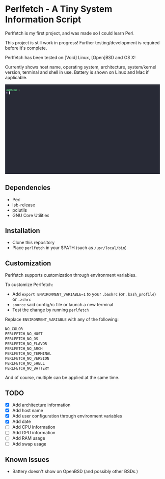 # Perlfetch - A Tiny System Information Script
Perlfetch is my first project, and was made so I could learn Perl.

This project is still work in progress! Further testing/development is required before it's complete.

Perlfetch has been tested on \[Void\] Linux, \[Open\]BSD and OS X!

Currently shows host name, operating system, architecture, system/kernel version, terminal and shell in use. Battery is shown on Linux and Mac if applicable.

![demo](perlfetch_demo.gif)

## Dependencies
- Perl
- lsb-release
- pciutils
- GNU Core Utilities

## Installation
- Clone this repository
- Place `perlfetch` in your $PATH (such as `/usr/local/bin`)

## Customization
Perlfetch supports customization through environment variables.

To customize Perlfetch:

- Add `export ENVIRONMENT_VARIABLE=1` to your `.bashrc` (or `.bash_profile`) or `.zshrc`
- `source` said config/rc file or launch a new terminal
- Test the change by running `perlfetch`

Replace `ENVIRONMENT_VARIABLE` with any of the following:

```
NO_COLOR
PERLFETCH_NO_HOST
PERLFETCH_NO_OS
PERLFETCH_NO_FLAVOR
PERLFETCH_NO_ARCH
PERLFETCH_NO_TERMINAL
PERLFETCH_NO_VERSION
PERLFETCH_NO_SHELL
PERLFETCH_NO_BATTERY
```

And of course, multiple can be applied at the same time.

## TODO
- [x] Add architecture information
- [x] Add host name
- [x] Add user configuration through environment variables
- [x] Add date
- [ ] Add CPU information
- [ ] Add GPU information
- [ ] Add RAM usage
- [ ] Add swap usage

## Known Issues
- Battery doesn't show on OpenBSD (and possibly other BSDs.)
